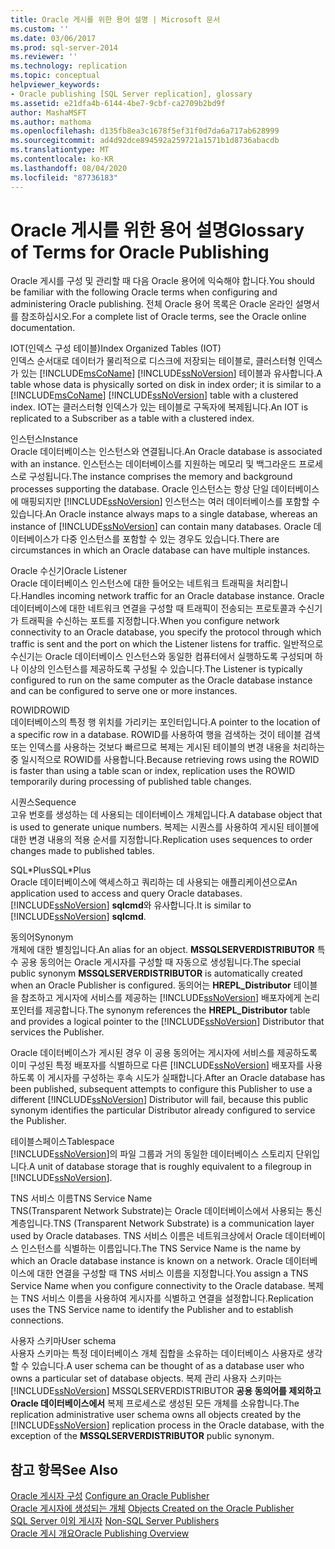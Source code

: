 ```yaml
---
title: Oracle 게시를 위한 용어 설명 | Microsoft 문서
ms.custom: ''
ms.date: 03/06/2017
ms.prod: sql-server-2014
ms.reviewer: ''
ms.technology: replication
ms.topic: conceptual
helpviewer_keywords:
- Oracle publishing [SQL Server replication], glossary
ms.assetid: e21dfa4b-6144-4be7-9cbf-ca2709b2bd9f
author: MashaMSFT
ms.author: mathoma
ms.openlocfilehash: d135fb8ea3c1678f5ef31f0d7da6a717ab628999
ms.sourcegitcommit: ad4d92dce894592a259721a1571b1d8736abacdb
ms.translationtype: MT
ms.contentlocale: ko-KR
ms.lasthandoff: 08/04/2020
ms.locfileid: "87736183"
---
```

# <a name="glossary-of-terms-for-oracle-publishing"></a><span data-ttu-id="dce27-102">Oracle 게시를 위한 용어 설명</span><span class="sxs-lookup"><span data-stu-id="dce27-102">Glossary of Terms for Oracle Publishing</span></span>
  <span data-ttu-id="dce27-103">Oracle 게시를 구성 및 관리할 때 다음 Oracle 용어에 익숙해야 합니다.</span><span class="sxs-lookup"><span data-stu-id="dce27-103">You should be familiar with the following Oracle terms when configuring and administering Oracle publishing.</span></span> <span data-ttu-id="dce27-104">전체 Oracle 용어 목록은 Oracle 온라인 설명서를 참조하십시오.</span><span class="sxs-lookup"><span data-stu-id="dce27-104">For a complete list of Oracle terms, see the Oracle online documentation.</span></span>  
  
 <span data-ttu-id="dce27-105">IOT(인덱스 구성 테이블)</span><span class="sxs-lookup"><span data-stu-id="dce27-105">Index Organized Tables (IOT)</span></span>  
 <span data-ttu-id="dce27-106">인덱스 순서대로 데이터가 물리적으로 디스크에 저장되는 테이블로, 클러스터형 인덱스가 있는 [!INCLUDE[msCoName](../../../includes/msconame-md.md)] [!INCLUDE[ssNoVersion](../../../includes/ssnoversion-md.md)] 테이블과 유사합니다.</span><span class="sxs-lookup"><span data-stu-id="dce27-106">A table whose data is physically sorted on disk in index order; it is similar to a [!INCLUDE[msCoName](../../../includes/msconame-md.md)] [!INCLUDE[ssNoVersion](../../../includes/ssnoversion-md.md)] table with a clustered index.</span></span> <span data-ttu-id="dce27-107">IOT는 클러스터형 인덱스가 있는 테이블로 구독자에 복제됩니다.</span><span class="sxs-lookup"><span data-stu-id="dce27-107">An IOT is replicated to a Subscriber as a table with a clustered index.</span></span>  
  
 <span data-ttu-id="dce27-108">인스턴스</span><span class="sxs-lookup"><span data-stu-id="dce27-108">Instance</span></span>  
 <span data-ttu-id="dce27-109">Oracle 데이터베이스는 인스턴스와 연결됩니다.</span><span class="sxs-lookup"><span data-stu-id="dce27-109">An Oracle database is associated with an instance.</span></span> <span data-ttu-id="dce27-110">인스턴스는 데이터베이스를 지원하는 메모리 및 백그라운드 프로세스로 구성됩니다.</span><span class="sxs-lookup"><span data-stu-id="dce27-110">The instance comprises the memory and background processes supporting the database.</span></span> <span data-ttu-id="dce27-111">Oracle 인스턴스는 항상 단일 데이터베이스에 매핑되지만 [!INCLUDE[ssNoVersion](../../../includes/ssnoversion-md.md)] 인스턴스는 여러 데이터베이스를 포함할 수 있습니다.</span><span class="sxs-lookup"><span data-stu-id="dce27-111">An Oracle instance always maps to a single database, whereas an instance of [!INCLUDE[ssNoVersion](../../../includes/ssnoversion-md.md)] can contain many databases.</span></span> <span data-ttu-id="dce27-112">Oracle 데이터베이스가 다중 인스턴스를 포함할 수 있는 경우도 있습니다.</span><span class="sxs-lookup"><span data-stu-id="dce27-112">There are circumstances in which an Oracle database can have multiple instances.</span></span>  
  
 <span data-ttu-id="dce27-113">Oracle 수신기</span><span class="sxs-lookup"><span data-stu-id="dce27-113">Oracle Listener</span></span>  
 <span data-ttu-id="dce27-114">Oracle 데이터베이스 인스턴스에 대한 들어오는 네트워크 트래픽을 처리합니다.</span><span class="sxs-lookup"><span data-stu-id="dce27-114">Handles incoming network traffic for an Oracle database instance.</span></span> <span data-ttu-id="dce27-115">Oracle 데이터베이스에 대한 네트워크 연결을 구성할 때 트래픽이 전송되는 프로토콜과 수신기가 트래픽을 수신하는 포트를 지정합니다.</span><span class="sxs-lookup"><span data-stu-id="dce27-115">When you configure network connectivity to an Oracle database, you specify the protocol through which traffic is sent and the port on which the Listener listens for traffic.</span></span> <span data-ttu-id="dce27-116">일반적으로 수신기는 Oracle 데이터베이스 인스턴스와 동일한 컴퓨터에서 실행하도록 구성되며 하나 이상의 인스턴스를 제공하도록 구성될 수 있습니다.</span><span class="sxs-lookup"><span data-stu-id="dce27-116">The Listener is typically configured to run on the same computer as the Oracle database instance and can be configured to serve one or more instances.</span></span>  
  
 <span data-ttu-id="dce27-117">ROWID</span><span class="sxs-lookup"><span data-stu-id="dce27-117">ROWID</span></span>  
 <span data-ttu-id="dce27-118">데이터베이스의 특정 행 위치를 가리키는 포인터입니다.</span><span class="sxs-lookup"><span data-stu-id="dce27-118">A pointer to the location of a specific row in a database.</span></span> <span data-ttu-id="dce27-119">ROWID를 사용하여 행을 검색하는 것이 테이블 검색 또는 인덱스를 사용하는 것보다 빠르므로 복제는 게시된 테이블의 변경 내용을 처리하는 중 일시적으로 ROWID를 사용합니다.</span><span class="sxs-lookup"><span data-stu-id="dce27-119">Because retrieving rows using the ROWID is faster than using a table scan or index, replication uses the ROWID temporarily during processing of published table changes.</span></span>  
  
 <span data-ttu-id="dce27-120">시퀀스</span><span class="sxs-lookup"><span data-stu-id="dce27-120">Sequence</span></span>  
 <span data-ttu-id="dce27-121">고유 번호를 생성하는 데 사용되는 데이터베이스 개체입니다.</span><span class="sxs-lookup"><span data-stu-id="dce27-121">A database object that is used to generate unique numbers.</span></span> <span data-ttu-id="dce27-122">복제는 시퀀스를 사용하여 게시된 테이블에 대한 변경 내용의 적용 순서를 지정합니다.</span><span class="sxs-lookup"><span data-stu-id="dce27-122">Replication uses sequences to order changes made to published tables.</span></span>  
  
 <span data-ttu-id="dce27-123">SQL\*Plus</span><span class="sxs-lookup"><span data-stu-id="dce27-123">SQL\*Plus</span></span>  
 <span data-ttu-id="dce27-124">Oracle 데이터베이스에 액세스하고 쿼리하는 데 사용되는 애플리케이션으로</span><span class="sxs-lookup"><span data-stu-id="dce27-124">An application used to access and query Oracle databases.</span></span> <span data-ttu-id="dce27-125">[!INCLUDE[ssNoVersion](../../../includes/ssnoversion-md.md)] **sqlcmd**와 유사합니다.</span><span class="sxs-lookup"><span data-stu-id="dce27-125">It is similar to [!INCLUDE[ssNoVersion](../../../includes/ssnoversion-md.md)] **sqlcmd**.</span></span>  
  
 <span data-ttu-id="dce27-126">동의어</span><span class="sxs-lookup"><span data-stu-id="dce27-126">Synonym</span></span>  
 <span data-ttu-id="dce27-127">개체에 대한 별칭입니다.</span><span class="sxs-lookup"><span data-stu-id="dce27-127">An alias for an object.</span></span> <span data-ttu-id="dce27-128">**MSSQLSERVERDISTRIBUTOR** 특수 공용 동의어는 Oracle 게시자를 구성할 때 자동으로 생성됩니다.</span><span class="sxs-lookup"><span data-stu-id="dce27-128">The special public synonym **MSSQLSERVERDISTRIBUTOR** is automatically created when an Oracle Publisher is configured.</span></span> <span data-ttu-id="dce27-129">동의어는 **HREPL_Distributor** 테이블을 참조하고 게시자에 서비스를 제공하는 [!INCLUDE[ssNoVersion](../../../includes/ssnoversion-md.md)] 배포자에게 논리 포인터를 제공합니다.</span><span class="sxs-lookup"><span data-stu-id="dce27-129">The synonym references the **HREPL_Distributor** table and provides a logical pointer to the [!INCLUDE[ssNoVersion](../../../includes/ssnoversion-md.md)] Distributor that services the Publisher.</span></span>  
  
 <span data-ttu-id="dce27-130">Oracle 데이터베이스가 게시된 경우 이 공용 동의어는 게시자에 서비스를 제공하도록 이미 구성된 특정 배포자를 식별하므로 다른 [!INCLUDE[ssNoVersion](../../../includes/ssnoversion-md.md)] 배포자를 사용하도록 이 게시자를 구성하는 후속 시도가 실패합니다.</span><span class="sxs-lookup"><span data-stu-id="dce27-130">After an Oracle database has been published, subsequent attempts to configure this Publisher to use a different [!INCLUDE[ssNoVersion](../../../includes/ssnoversion-md.md)] Distributor will fail, because this public synonym identifies the particular Distributor already configured to service the Publisher.</span></span>  
  
 <span data-ttu-id="dce27-131">테이블스페이스</span><span class="sxs-lookup"><span data-stu-id="dce27-131">Tablespace</span></span>  
 <span data-ttu-id="dce27-132">[!INCLUDE[ssNoVersion](../../../includes/ssnoversion-md.md)]의 파일 그룹과 거의 동일한 데이터베이스 스토리지 단위입니다.</span><span class="sxs-lookup"><span data-stu-id="dce27-132">A unit of database storage that is roughly equivalent to a filegroup in [!INCLUDE[ssNoVersion](../../../includes/ssnoversion-md.md)].</span></span>  
  
 <span data-ttu-id="dce27-133">TNS 서비스 이름</span><span class="sxs-lookup"><span data-stu-id="dce27-133">TNS Service Name</span></span>  
 <span data-ttu-id="dce27-134">TNS(Transparent Network Substrate)는 Oracle 데이터베이스에서 사용되는 통신 계층입니다.</span><span class="sxs-lookup"><span data-stu-id="dce27-134">TNS (Transparent Network Substrate) is a communication layer used by Oracle databases.</span></span> <span data-ttu-id="dce27-135">TNS 서비스 이름은 네트워크상에서 Oracle 데이터베이스 인스턴스를 식별하는 이름입니다.</span><span class="sxs-lookup"><span data-stu-id="dce27-135">The TNS Service Name is the name by which an Oracle database instance is known on a network.</span></span> <span data-ttu-id="dce27-136">Oracle 데이터베이스에 대한 연결을 구성할 때 TNS 서비스 이름을 지정합니다.</span><span class="sxs-lookup"><span data-stu-id="dce27-136">You assign a TNS Service Name when you configure connectivity to the Oracle database.</span></span> <span data-ttu-id="dce27-137">복제는 TNS 서비스 이름을 사용하여 게시자를 식별하고 연결을 설정합니다.</span><span class="sxs-lookup"><span data-stu-id="dce27-137">Replication uses the TNS Service name to identify the Publisher and to establish connections.</span></span>  
  
 <span data-ttu-id="dce27-138">사용자 스키마</span><span class="sxs-lookup"><span data-stu-id="dce27-138">User schema</span></span>  
 <span data-ttu-id="dce27-139">사용자 스키마는 특정 데이터베이스 개체 집합을 소유하는 데이터베이스 사용자로 생각할 수 있습니다.</span><span class="sxs-lookup"><span data-stu-id="dce27-139">A user schema can be thought of as a database user who owns a particular set of database objects.</span></span> <span data-ttu-id="dce27-140">복제 관리 사용자 스키마는 [!INCLUDE[ssNoVersion](../../../includes/ssnoversion-md.md)] MSSQLSERVERDISTRIBUTOR **공용 동의어를 제외하고 Oracle 데이터베이스에서** 복제 프로세스로 생성된 모든 개체를 소유합니다.</span><span class="sxs-lookup"><span data-stu-id="dce27-140">The replication administrative user schema owns all objects created by the [!INCLUDE[ssNoVersion](../../../includes/ssnoversion-md.md)] replication process in the Oracle database, with the exception of the **MSSQLSERVERDISTRIBUTOR** public synonym.</span></span>  
  
## <a name="see-also"></a><span data-ttu-id="dce27-141">참고 항목</span><span class="sxs-lookup"><span data-stu-id="dce27-141">See Also</span></span>  
 <span data-ttu-id="dce27-142">[Oracle 게시자 구성](configure-an-oracle-publisher.md) </span><span class="sxs-lookup"><span data-stu-id="dce27-142">[Configure an Oracle Publisher](configure-an-oracle-publisher.md) </span></span>  
 <span data-ttu-id="dce27-143">[Oracle 게시자에 생성되는 개체](objects-created-on-the-oracle-publisher.md) </span><span class="sxs-lookup"><span data-stu-id="dce27-143">[Objects Created on the Oracle Publisher](objects-created-on-the-oracle-publisher.md) </span></span>  
 <span data-ttu-id="dce27-144">[SQL Server 이외 게시자](non-sql-server-publishers.md) </span><span class="sxs-lookup"><span data-stu-id="dce27-144">[Non-SQL Server Publishers](non-sql-server-publishers.md) </span></span>  
 [<span data-ttu-id="dce27-145">Oracle 게시 개요</span><span class="sxs-lookup"><span data-stu-id="dce27-145">Oracle Publishing Overview</span></span>](oracle-publishing-overview.md)  
  
  
